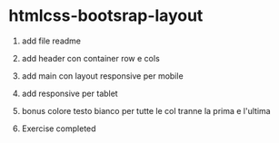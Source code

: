htmlcss-bootsrap-layout
===

1. add file readme

2. add header con container row e cols

3. add main con layout responsive per mobile 

4. add responsive per tablet

5. bonus colore testo bianco per tutte le col tranne la prima e l'ultima

6. Exercise completed